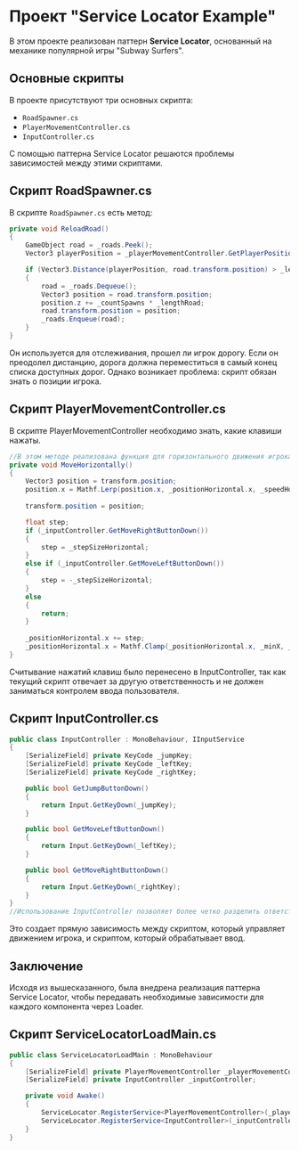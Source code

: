 # Проект "Service Locator Example" 

В этом проекте реализован паттерн **Service Locator**, основанный на механике популярной игры "Subway Surfers". 

## Основные скрипты

В проекте присутствуют три основных скрипта:

- `RoadSpawner.cs`
- `PlayerMovementController.cs`
- `InputController.cs`

С помощью паттерна Service Locator решаются проблемы зависимостей между этими скриптами.

## Скрипт RoadSpawner.cs

В скрипте `RoadSpawner.cs` есть метод:

```csharp
private void ReloadRoad()
{
    GameObject road = _roads.Peek();
    Vector3 playerPosition = _playerMovementController.GetPlayerPosition();

    if (Vector3.Distance(playerPosition, road.transform.position) > _lengthRoad)
    {
        road = _roads.Dequeue();
        Vector3 position = road.transform.position;
        position.z += _countSpawns * _lengthRoad;
        road.transform.position = position;
        _roads.Enqueue(road);
    }
}
```
Он используется для отслеживания, прошел ли игрок дорогу. Если он преодолел дистанцию, дорога должна переместиться в самый конец списка доступных дорог. Однако возникает проблема: скрипт обязан знать о позиции игрока.

## Скрипт PlayerMovementController.cs
В скрипте PlayerMovementController необходимо знать, какие клавиши нажаты.
```csharp
//В этом методе реализована функция для горизонтального движения игрока:
private void MoveHorizontally()
{
    Vector3 position = transform.position;
    position.x = Mathf.Lerp(position.x, _positionHorizontal.x, _speedHorizontal * Time.deltaTime);
    
    transform.position = position;

    float step;
    if (_inputController.GetMoveRightButtonDown())
    {
        step = _stepSizeHorizontal;
    }
    else if (_inputController.GetMoveLeftButtonDown())
    {
        step = -_stepSizeHorizontal;
    }
    else
    {
        return;
    }
   
    _positionHorizontal.x += step;
    _positionHorizontal.x = Mathf.Clamp(_positionHorizontal.x, _minX, _maxX);       
}
```
Считывание нажатий клавиш было перенесено в InputController, так как текущий скрипт отвечает за другую ответственность и не должен заниматься контролем ввода пользователя.
## Скрипт InputController.cs
```csharp
public class InputController : MonoBehaviour, IInputService
{
    [SerializeField] private KeyCode _jumpKey;
    [SerializeField] private KeyCode _leftKey;
    [SerializeField] private KeyCode _rightKey;

    public bool GetJumpButtonDown()
    {
        return Input.GetKeyDown(_jumpKey);
    }

    public bool GetMoveLeftButtonDown()
    {
        return Input.GetKeyDown(_leftKey);
    }

    public bool GetMoveRightButtonDown()
    {
        return Input.GetKeyDown(_rightKey);
    }
}
//Использование InputController позволяет более четко разделить ответственность и улучшить читаемость кода.
```
Это создает прямую зависимость между скриптом, который управляет движением игрока, и скриптом, который обрабатывает ввод.

## Заключение
Исходя из вышесказанного, была внедрена реализация паттерна Service Locator, чтобы передавать необходимые зависимости для каждого компонента через Loader.
## Скрипт ServiceLocatorLoadMain.cs
```csharp
public class ServiceLocatorLoadMain : MonoBehaviour
{
    [SerializeField] private PlayerMovementController _playerMovementController;
    [SerializeField] private InputController _inputController;

    private void Awake()
    {
        ServiceLocator.RegisterService<PlayerMovementController>(_playerMovementController);
        ServiceLocator.RegisterService<InputController>(_inputController);     
    }
}
```
